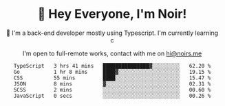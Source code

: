 <div align="center">

<h1 align="center">👋 Hey Everyone, I'm Noir! </h1>
  

 🎉  I'm a back-end developer mostly using Typescript. I'm currently learning c

   
<p align="center">

  I'm open to full-remote works, contact with me on [hi@noirs.me](mailto:hi@noirs.me)
 
 </p>
   

  
<!--START_SECTION:waka-->

```text
TypeScript   3 hrs 41 mins   ███████████████▓░░░░░░░░░   62.20 %
Go           1 hr 8 mins     ████▓░░░░░░░░░░░░░░░░░░░░   19.15 %
CSS          55 mins         ████░░░░░░░░░░░░░░░░░░░░░   15.47 %
JSON         8 mins          ▓░░░░░░░░░░░░░░░░░░░░░░░░   02.31 %
SCSS         2 mins          ░░░░░░░░░░░░░░░░░░░░░░░░░   00.60 %
JavaScript   0 secs          ░░░░░░░░░░░░░░░░░░░░░░░░░   00.26 %
```

<!--END_SECTION:waka-->
